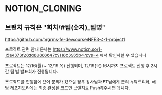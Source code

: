 # NOTION_CLONING

## 브랜치 규칙은 "회차/#팀(숫자)\_팀명"

https://github.com/prgrms-fe-devcourse/NFE3-4-1-project1

프로젝트 관련 안내 문서는 https://www.notion.so/1-15a4873f28dd80888647c9118c3935b4?pvs=4 에서 확인하실 수 있습니다.

프로젝트는 12/16(월) ~ 12/19(목) 진행되며, 12/19(목) 16시까지 프로젝트 진행 후 2시간 팀 별 발표회가 진행됩니다.

프로젝트를 진행함에 있어 문의가 있으실 경우 강사님과 FT님에게 문의 부탁드리며, 해당 레포지토리에는 최종 완성된 코드만 브랜치로 Push해주시면 됩니다.
